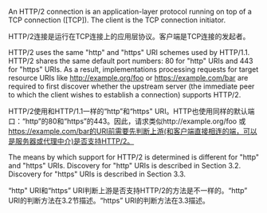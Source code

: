 An HTTP/2 connection is an application-layer protocol running on top of a TCP connection ([TCP]). The client is the TCP connection initiator.

HTTP/2连接是运行在TCP连接上的应用层协议。客户端是TCP连接的发起者。

HTTP/2 uses the same "http" and "https" URI schemes used by HTTP/1.1. HTTP/2 shares the same default port numbers: 80 for "http" URIs and 443 for "https" URIs. As a result, implementations processing requests for target resource URIs like http://example.org/foo or https://example.com/bar are required to first discover whether the upstream server (the immediate peer to which the client wishes to establish a connection) supports HTTP/2. 

HTTP/2使用和HTTP/1.1一样的“http”和“https" URI。HTTP也使用同样的默认端口：“http”的80和“https”的443。因此，请求类似http://example.org/foo 或 https://example.com/bar的URI前需要先判断上游(和客户端直接相连的端，可以是服务器或代理中介)是否支持HTTP/2。

The means by which support for HTTP/2 is determined is different for "http" and "https" URIs. Discovery for "http" URIs is described in Section 3.2. Discovery for "https" URIs is described in Section 3.3.

“http" URI和“https” URI判断上游是否支持HTTP/2的方法是不一样的。“http” URI的判断方法在3.2节描述。“https” URI的判断方法在3.3描述。
